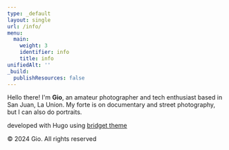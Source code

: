 ```yaml
---
type: _default
layout: single
url: /info/
menu:
  main:
    weight: 3
    identifier: info
    title: info
unifiedAlt: ''
_build:
  publishResources: false
---
```


Hello there! I'm **Gio**, an amateur photographer and tech enthusiast based in San Juan, La Union. My forte is on documentary and street photography, but I can also do portraits.

developed with Hugo using <u>[bridget theme](https://github.com/Sped0n/bridget)</u>

&copy; 2024 Gio. All rights reserved

